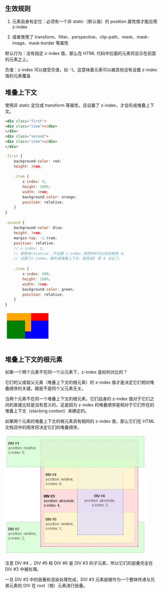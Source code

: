 
## 生效规则

1. 元素自身有定位：必须有一个非 static（默认值）的 position 属性值才能应用 z-index  
  
2. 或者使用了 transform、filter、perspective、clip-path、mask、mask-image、mask-border 等属性  
  
默认行为：没有指定 z-index 值，那么在 HTML 代码中后面的元素将显示在前面的元素之上。  
  
负值：z-index 可以接受负值，如 -1。这意味着元素可以被其他没有设置 z-index 值的元素覆盖



## 堆叠上下文

使用非 static 定位或 transform 等属性，且设置了 z-index，才会形成堆叠上下文。
```html
<div class="first">  
<div class="item"></div>  
</div>  
<div class="second">  
<div class="item"></div>  
</div>  
```

```js
.first {  
	background-color: red;  
	height: 3rem;  
  
	.item {  
		z-index: 4;  
		height: 100%;  
		width: 4rem;  
		background-color: orange;  
		position: relative;  
	}  
}  
  
.second {  
	background-color: blue;  
	height: 3rem;  
	margin-top: -1.8rem;  
	position: relative;  
	// z-index: 1; 
	// 即使有relative ,不设置 z-index 绿色999可以挡住橙色 4。
	// 设置了z-index，便形成堆叠上下文，就变成1 和 4 对比了。  
	  
	.item {  
		z-index: 999;  
		height: 100%;  
		width: 3rem;  
		background-color: green;  
		position: relative;  
	}  
}
```

![](../../assets/image%201.png)


## 堆叠上下文的根元素
如果一个两个元素不在同一个父元素下，z-index 是如何对比的？  
  
它们的父或祖父元素（堆叠上下文的根元素）的 z-index 值才是决定它们相对堆叠顺序的关键。跟是不是同个父元素无关。  
  
当两个元素不在同一个堆叠上下文的根元素，它们自身的 z-index 值对于它们之间的直接比较是没有意义的。这是因为 z-index 的堆叠顺序是相对于它们所在的堆叠上下文（stacking context）来确定的。  
  
如果两个元素的堆叠上下文的根元素具有相同的 z-index 值，那么它们在 HTML 文档流中的顺序将决定它们的堆叠顺序。

![](../../assets/image%20(1).png)

注意 DIV #4 ，DIV #5 和 DIV #6 是 DIV #3 的子元素，所以它们的层叠完全在 DIV #3 中被处理。  

一旦 DIV #3 中的层叠和渲染处理完成，DIV #3 元素就被作为一个整体传递与兄弟元素的 DIV 在 root（根）元素进行层叠。